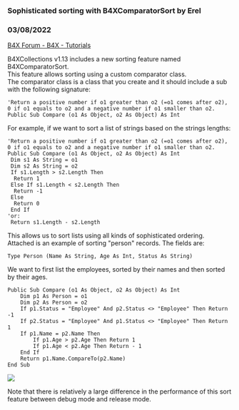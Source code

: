###  Sophisticated sorting with B4XComparatorSort by Erel
### 03/08/2022
[B4X Forum - B4X - Tutorials](https://www.b4x.com/android/forum/threads/139006/)

B4XCollections v1.13 includes a new sorting feature named B4XComparatorSort.  
This feature allows sorting using a custom comparator class.  
The comparator class is a class that you create and it should include a sub with the following signature:  

```B4X
'Return a positive number if o1 greater than o2 (=o1 comes after o2), 0 if o1 equals to o2 and a negative number if o1 smaller than o2.  
Public Sub Compare (o1 As Object, o2 As Object) As Int
```

  
  
For example, if we want to sort a list of strings based on the strings lengths:  

```B4X
'Return a positive number if o1 greater than o2 (=o1 comes after o2), 0 if o1 equals to o2 and a negative number if o1 smaller than o2.  
Public Sub Compare (o1 As Object, o2 As Object) As Int  
 Dim s1 As String = o1  
 Dim s2 As String = o2  
 If s1.Length > s2.Length Then  
  Return 1  
 Else If s1.Length < s2.Length Then  
  Return -1  
 Else  
  Return 0  
 End If  
'or:  
 Return s1.Length - s2.Length
```

  
  
This allows us to sort lists using all kinds of sophisticated ordering.  
Attached is an example of sorting "person" records. The fields are:  

```B4X
Type Person (Name As String, Age As Int, Status As String)
```

  
  
We want to first list the employees, sorted by their names and then sorted by their ages.  
  

```B4X
Public Sub Compare (o1 As Object, o2 As Object) As Int  
    Dim p1 As Person = o1  
    Dim p2 As Person = o2  
    If p1.Status = "Employee" And p2.Status <> "Employee" Then Return -1  
    If p2.Status = "Employee" And p1.Status <> "Employee" Then Return 1  
    If p1.Name = p2.Name Then  
        If p1.Age > p2.Age Then Return 1  
        If p1.Age < p2.Age Then Return - 1  
    End If  
    Return p1.Name.CompareTo(p2.Name)  
End Sub
```

  
  
![](https://www.b4x.com/android/forum/attachments/126447)  
  
Note that there is relatively a large difference in the performance of this sort feature between debug mode and release mode.